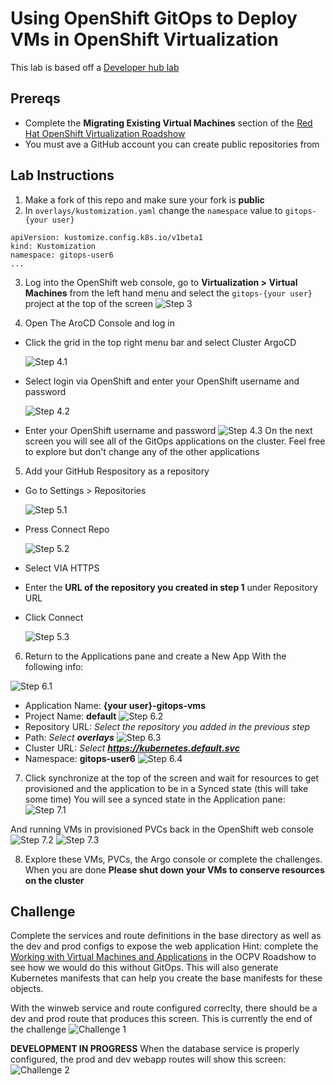 # Using OpenShift GitOps to Deploy VMs in OpenShift Virtualization
This lab is based off a [Developer hub lab](https://developers.redhat.com/learning/learn:manage-openshift-virtual-machines-gitops/resource/resources:connect-and-configure-external-repository-argo-cd-virtual-machines)

## Prereqs
- Complete the **Migrating Existing Virtual Machines** section of the [Red Hat OpenShift Virtualization Roadshow](https://rhpds.github.io/openshift-virt-roadshow-cnv-multi-user/modules/module-02-mtv.html)
- You must ave a GitHub account you can create public repositories from

## Lab Instructions
1. Make a fork of this repo and make sure your fork is **public**
2. In `overlays/kustomization.yaml` change the `namespace` value to `gitops-{your user}`
```
apiVersion: kustomize.config.k8s.io/v1beta1
kind: Kustomization
namespace: gitops-user6
...
```
<!-- TODO: resize the images -->
3. Log into the OpenShift web console, go to **Virtualization > Virtual Machines** from the left hand menu and select the `gitops-{your user}` project at the top of the screen
  ![Step 3](readme-images/step3.png)

4. Open The AroCD Console and log in
- Click the grid in the top right menu bar and select Cluster ArgoCD

  ![Step 4.1](readme-images/step4-1.png)
- Select login via OpenShift and enter your OpenShift username and password

  ![Step 4.2](readme-images/step4-2.png)
- Enter your OpenShift username and password
  ![Step 4.3](readme-images/step4-3.png)
On the next screen you will see all of the GitOps applications on the cluster. Feel free to explore but don't change any of the other applications

5. Add your GitHub Respository as a repository
- Go to Settings > Repositories

  ![Step 5.1](readme-images/step5-1.png)
- Press Connect Repo

  ![Step 5.2](readme-images/step5-2.png)
- Select VIA HTTPS
- Enter the **URL of the repository you created in step 1** under Repository URL
- Click Connect

  ![Step 5.3](readme-images/step5-3.png)

6. Return to the Applications pane and create a New App With the following info:

  ![Step 6.1](readme-images/step6-1.png)
- Application Name: **{your user}-gitops-vms**
- Project Name: **default**
  ![Step 6.2](readme-images/step6-2.png)
- Repository URL: *Select the repository you added in the previous step*
- Path: *Select **overlays***
  ![Step 6.3](readme-images/step6-3.png)
- Cluster URL: *Select **https://kubernetes.default.svc***
- Namespace: **gitops-user6**
  ![Step 6.4](readme-images/step6-4.png)

7. Click synchronize at the top of the screen and wait for resources to get provisioned and the application to be in a Synced state (this will take some time)
  You will see a synced state in the Application pane:
  ![Step 7.1](readme-images/step7-1.png)

  And running VMs in provisioned PVCs back in the OpenShift web console
  ![Step 7.2](readme-images/step7-2.png)
  ![Step 7.3](readme-images/step7-3.png)

8. Explore these VMs, PVCs, the Argo console or complete the challenges. When you are done **Please shut down your VMs to conserve resources on the cluster**

## Challenge
Complete the services and route definitions in the base directory as well as the dev and prod configs to expose the web application
Hint: complete the [Working with Virtual Machines and Applications](https://rhpds.github.io/openshift-virt-roadshow-cnv-multi-user/modules/module-08-workingvms.html) in the OCPV Roadshow to see how we would do this without GitOps. This will also generate Kubernetes manifests that can help you create the base manifests for these objects.

With the winweb service and route configured correclty, there should be a dev and prod route that produces this screen. This is currently the end of the challenge
![Challenge 1](readme-images/challenge-1.png)

**DEVELOPMENT IN PROGRESS** When the database service is properly configured, the prod and dev webapp routes will show this screen:
![Challenge 2](readme-images/challenge-2.png)

<!-- TODO: describe and show what the finished product -->